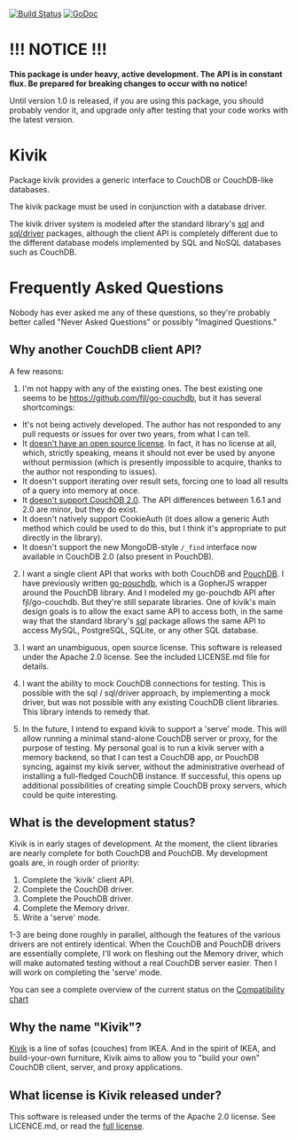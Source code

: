[![Build Status](https://travis-ci.org/flimzy/kivik.svg?branch=master)](https://travis-ci.org/flimzy/kivik) [![GoDoc](https://godoc.org/github.com/flimzy/kivik?status.png)](http://godoc.org/github.com/flimzy/kivik)

# !!! NOTICE !!!

**This package is under heavy, active development. The API is in constant flux.
Be prepared for breaking changes to occur with no notice!**

Until version 1.0 is released, if you are using this package, you should
probably vendor it, and upgrade only after testing that your code works with
the latest version.

# Kivik

Package kivik provides a generic interface to CouchDB or CouchDB-like databases.

The kivik package must be used in conjunction with a database driver.

The kivik driver system is modeled after the standard library's [sql](https://golang.org/pkg/database/sql/)
and [sql/driver](https://golang.org/pkg/database/sql/driver/) packages, although
the client API is completely different due to the different database models
implemented by SQL and NoSQL databases such as CouchDB.

# Frequently Asked Questions

Nobody has ever asked me any of these questions, so they're probably better called
"Never Asked Questions" or possibly "Imagined Questions."

## Why another CouchDB client API?

A few reasons:

1. I'm not happy with any of the existing ones. The best existing one seems to
be https://github.com/fjl/go-couchdb, but it has several shortcomings:

  - It's not being actively developed. The author has not responded to any pull
    requests or issues for over two years, from what I can tell.
  - It [doesn't have an open source license](https://github.com/fjl/go-couchdb/issues/15).
    In fact, it has no license at all, which, strictly speaking, means it should
    not ever be used by anyone without permission (which is presently impossible
    to acquire, thanks to the author not responding to issues).
  - It doesn't support iterating over result sets, forcing one to load all
    results of a query into memory at once.
  - It [doesn't support CouchDB 2.0](https://github.com/fjl/go-couchdb/issues/14).
    The API differences between 1.6.1 and 2.0 are minor, but they do exist.
  - It doesn't natively support CookieAuth (it does allow a generic Auth method
    which could be used to do this, but I think it's appropriate to put directly
    in the library).
  - It doesn't support the new MongoDB-style `/_find` interface now available in
    CouchDB 2.0 (also present in PouchDB).

2. I want a single client API that works with both CouchDB and [PouchDB](https://pouchdb.com/).
I have previously written [go-pouchdb](https://github.com/flimzy/go-pouchdb), which is
a GopherJS wrapper around the PouchDB library. And I modeled my go-pouchdb API
after fjl/go-couchdb. But they're still separate libraries. One of kivik's main
design goals is to allow the exact same API to access both, in the same way
that the standard library's [sql](https://golang.org/pkg/database/sql/) package
allows the same API to access MySQL, PostgreSQL, SQLite, or any other SQL database.

3. I want an unambiguous, open source license. This software is released under
the Apache 2.0 license. See the included LICENSE.md file for details.

4. I want the ability to mock CouchDB connections for testing. This is possible
with the sql / sql/driver approach, by implementing a mock driver, but was not
possible with any existing CouchDB client libraries. This library intends to
remedy that.

5. In the future, I intend to expand kivik to support a 'serve' mode. This will
allow running a minimal stand-alone CouchDB server or proxy, for the purpose of
testing. My personal goal is to run a kivik server with a memory backend, so
that I can test a CouchDB app, or PouchDB syncing, against my kivik server,
without the administrative overhead of installing a full-fledged CouchDB instance.
If successful, this opens up additional possibilities of creating simple CouchDB
proxy servers, which could be quite interesting.

## What is the development status?

Kivik is in early stages of development. At the moment, the client libraries are
nearly complete for both CouchDB and PouchDB. My development goals are, in rough
order of priority:

1. Complete the 'kivik' client API.
2. Complete the CouchDB driver.
3. Complete the PouchDB driver.
4. Complete the Memory driver.
5. Write a 'serve' mode.

1-3 are being done roughly in parallel, although the features of the various
drivers are not entirely identical. When the CouchDB and PouchDB drivers are
essentially complete, I'll work on fleshing out the Memory driver, which will
make automated testing without a real CouchDB server easier. Then I will work
on completing the 'serve' mode.

You can see a complete overview of the current status on the
[Compatibility chart](https://github.com/flimzy/kivik/blob/master/doc/COMPATIBILITY.md)

## Why the name "Kivik"?

[Kivik](http://www.ikea.com/us/en/catalog/categories/series/18329/) is a line
of sofas (couches) from IKEA. And in the spirit of IKEA, and build-your-own
furniture, Kivik aims to allow you to "build your own" CouchDB client, server,
and proxy applications.

## What license is Kivik released under?

This software is released under the terms of the Apache 2.0 license. See
LICENCE.md, or read the [full license](http://www.apache.org/licenses/LICENSE-2.0).
